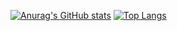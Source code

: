 [![Anurag's GitHub stats](https://github-readme-stats.vercel.app/api?username=Nekony)](https://github.com/anuraghazra/github-readme-stats)
[![Top Langs](https://github-readme-stats.vercel.app/api/top-langs/?username=Nekony)](https://github.com/anuraghazra/github-readme-stats)

<!---
Nekony/Nekony is a ✨ special ✨ repository because its `README.md` (this file) appears on your GitHub profile.
You can click the Preview link to take a look at your changes.
--->
